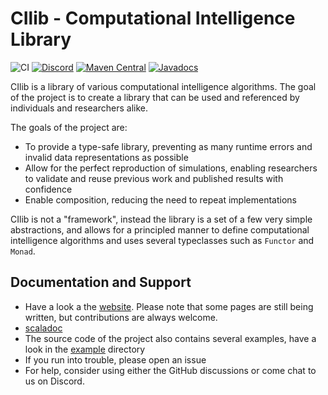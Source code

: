 # CIlib - Computational Intelligence Library

![CI](https://github.com/ciren/cilib/workflows/CI/badge.svg?branch=master&event=push)
[![Discord](https://img.shields.io/discord/997122192909291550?style=flat-square)](https://discord.gg/pvcAX5scfv)
[![Maven Central](https://img.shields.io/maven-central/v/net.cilib/cilib-core_2.12.svg)](https://maven-badges.herokuapp.com/maven-central/net.cilib/cilib-core_2.12)
[![Javadocs](https://javadoc.io/badge/net.cilib/cilib-core_2.12.svg)](https://javadoc.io/doc/net.cilib/cilib-core_2.12)

CIlib is a library of various computational intelligence
algorithms. The goal of the project is to create a library that can be used
and referenced by individuals and researchers alike.

The goals of the project are:
 * To provide a type-safe library, preventing as many runtime errors and
   invalid data representations as possible
 * Allow for the perfect reproduction of simulations, enabling researchers
   to validate and reuse previous work and published results with confidence
 * Enable composition, reducing the need to repeat implementations

CIlib is not a "framework", instead the library is a set of a few very simple
abstractions, and allows for a principled manner to define computational
intelligence algorithms and uses several typeclasses such as `Functor` and
`Monad`.

## Documentation and Support

* Have a look a the [website](https://cilib.net). Please note that some pages are still being written, but contributions are always welcome.
* [scaladoc](https://cilib.net/api/cilib)
* The source code of the project also contains several examples, have
  a look in the [example](https://github.com/ciren/cilib/tree/master/example/src/main/scala/cilib/example) directory
* If you run into trouble, please open an issue
* For help, consider using either the GitHub discussions or come chat to us on Discord.
